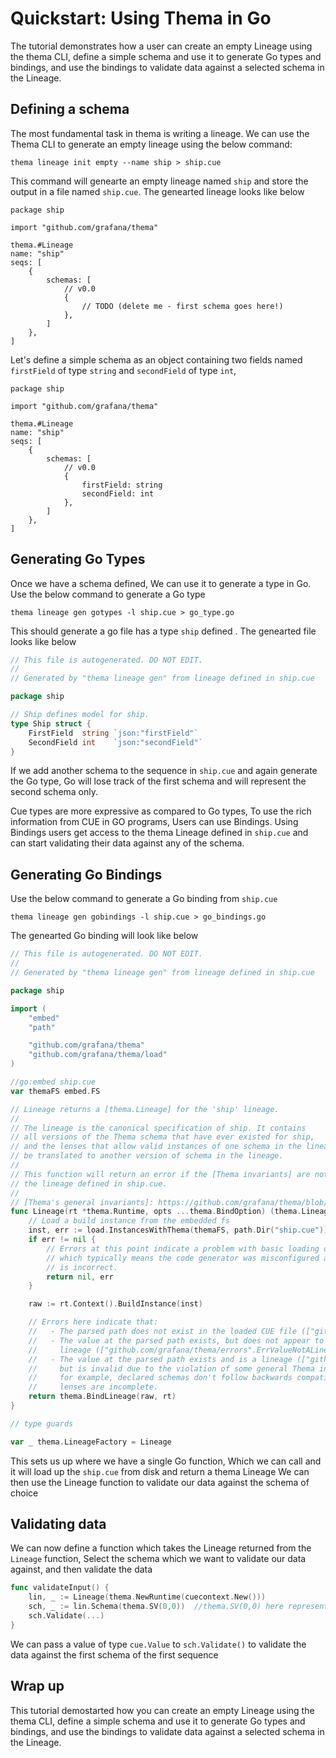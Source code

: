 # Quickstart: Using Thema in Go

The tutorial demonstrates how a user can create an empty Lineage using the thema CLI, define a simple schema and use it to generate Go types and bindings, and use the bindings to validate data against a selected schema in the Lineage.

## Defining a schema
The most fundamental task in thema is writing a lineage. We can use the Thema CLI to generate an empty lineage using the below command:

```
thema lineage init empty --name ship > ship.cue 
```

This command will genearte an empty lineage named `ship` and store the output in a file named `ship.cue`. The genearted lineage looks like below

```cue
package ship

import "github.com/grafana/thema"

thema.#Lineage
name: "ship"
seqs: [
	{
		schemas: [
			// v0.0
			{
				// TODO (delete me - first schema goes here!)
			},
		]
	},
]
```

Let's define a simple schema as an object containing two fields named `firstField` of type `string` and `secondField` of type `int`,  

```cue
package ship

import "github.com/grafana/thema"

thema.#Lineage
name: "ship"
seqs: [
	{
		schemas: [
			// v0.0
			{
				firstField: string
                secondField: int
			},
		]
	},
]
```

## Generating Go Types

Once we have a schema defined, We can use it to generate a type in Go. Use the below command to generate a Go type


```
thema lineage gen gotypes -l ship.cue > go_type.go 
```

This should generate a go file has a type `ship` defined . The genearted file looks like below

```go
// This file is autogenerated. DO NOT EDIT.
//
// Generated by "thema lineage gen" from lineage defined in ship.cue

package ship

// Ship defines model for ship.
type Ship struct {
	FirstField  string `json:"firstField"`
	SecondField int    `json:"secondField"`
}
```

If we add another schema to the sequence in `ship.cue` and again generate the Go type, Go will lose track of the first schema and will represent the second schema only.

Cue types are more expressive as compared to Go types, To use the rich information from CUE in GO programs, Users can use Bindings. Using Bindings users get access to the thema Lineage defined in `ship.cue` and can start validating their data against any of the schema.

## Generating Go Bindings

Use the below command to generate a Go binding from `ship.cue`

```
thema lineage gen gobindings -l ship.cue > go_bindings.go
```

The genearted Go binding will look like below

```go
// This file is autogenerated. DO NOT EDIT.
//
// Generated by "thema lineage gen" from lineage defined in ship.cue

package ship

import (
	"embed"
	"path"

	"github.com/grafana/thema"
	"github.com/grafana/thema/load"
)

//go:embed ship.cue
var themaFS embed.FS

// Lineage returns a [thema.Lineage] for the 'ship' lineage.
//
// The lineage is the canonical specification of ship. It contains
// all versions of the Thema schema that have ever existed for ship,
// and the lenses that allow valid instances of one schema in the lineage to
// be translated to another version of schema in the lineage.
//
// This function will return an error if the [Thema invariants] are not met by
// the lineage defined in ship.cue.
//
// [Thema's general invariants]: https://github.com/grafana/thema/blob/main/docs/invariants.md
func Lineage(rt *thema.Runtime, opts ...thema.BindOption) (thema.Lineage, error) {
	// Load a build instance from the embedded fs
	inst, err := load.InstancesWithThema(themaFS, path.Dir("ship.cue"))
	if err != nil {
		// Errors at this point indicate a problem with basic loading of .cue file bytes,
		// which typically means the code generator was misconfigured and a path input
		// is incorrect.
		return nil, err
	}

	raw := rt.Context().BuildInstance(inst)

	// Errors here indicate that:
	//   - The parsed path does not exist in the loaded CUE file (["github.com/grafana/thema/errors".ErrValueNotExist])
	//   - The value at the parsed path exists, but does not appear to be a Thema
	//     lineage (["github.com/grafana/thema/errors".ErrValueNotALineage])
	//   - The value at the parsed path exists and is a lineage (["github.com/grafana/thema/errors".ErrInvalidLineage]),
	//     but is invalid due to the violation of some general Thema invariant -
	//     for example, declared schemas don't follow backwards compatibility rules,
	//     lenses are incomplete.
	return thema.BindLineage(raw, rt)
}

// type guards

var _ thema.LineageFactory = Lineage
```
This sets us up where we have a single Go function, Which we can call and it will load up the `ship.cue` from disk and return a thema Lineage
We can then use the Lineage function to validate our data against the schema of choice

## Validating data

We can now define a function which takes the Lineage returned from the `Lineage` function, Select the schema which we want to validate our data against, and then validate the data

```go
func validateInput() {
	lin, _ := Lineage(thema.NewRuntime(cuecontext.New()))
	sch, _ := lin.Schema(thema.SV(0,0))  //thema.SV(0,0) here represents first schema of first sequence
	sch.Validate(...)
}
```

We can pass a value of type `cue.Value` to `sch.Validate()` to validate the data against the first schema of the first sequence

## Wrap up
This tutorial demostarted how you can create an empty Lineage using the thema CLI, define a simple schema and use it to generate Go types and bindings, and use the bindings to validate data against a selected schema in the Lineage.  
